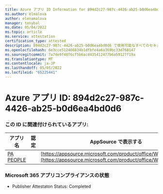 ```yaml
---
title: Azure アプリ ID Information for 894d2c27-987c-4426-ab25-b0d6ea4bd0d6
ms.author: elmalova
author: elenamalova
manager: tonybal
ms.date: 05/04/2022
ms.topic: article
ms.service: attestation
certification_type: attested
description: 894d2c27-987c-4426-ab25-b0d6ea4bd0d6 で使用可能なすべてのセキュリティとコンプライアンス情報。
ms.openlocfilehash: 6e3cce512466834b1dfbfe4a6a369bc33d768147
ms.sourcegitcommit: 7a7de9f48f6cf5b6acd435412477b6a59127f19a
ms.translationtype: MT
ms.contentlocale: ja-JP
ms.lasthandoff: 05/05/2022
ms.locfileid: "65225441"
---
```

# <a name="azure-app-id-894d2c27-987c-4426-ab25-b0d6ea4bd0d6"></a>Azure アプリ ID: 894d2c27-987c-4426-ab25-b0d6ea4bd0d6


### <a name="apps-associated-with-this-id"></a>この ID に関連付けられているアプリ:
| **アプリ名** | **認定** | **AppSource で表示する** |
|--------------|---------------|-----------------------|
| [PA PEOPLE](../forward/WA200002948.md) |  | [https://appsource.microsoft.com/product/office/WA200002948](https://appsource.microsoft.com/product/office/WA200002948) |

### <a name="microsoft-365-app-compliance-status"></a>Microsoft 365 アプリコンプライアンスの状態
- Publisher Attestaton Status: Completed
